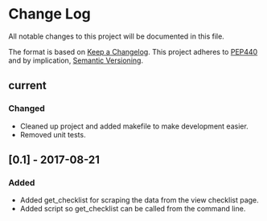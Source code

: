 # Change Log
All notable changes to this project will be documented in this file.

The format is based on [Keep a Changelog](http://keepachangelog.com/).
This project adheres to [PEP440](https://www.python.org/dev/peps/pep-0440/)
and by implication, [Semantic Versioning](http://semver.org/).

## current
### Changed
- Cleaned up project and added makefile to make development easier.
- Removed unit tests.

## [0.1] - 2017-08-21
### Added
- Added get_checklist for scraping the data from the view checklist page.
- Added script so get_checklist can be called from the command line.
